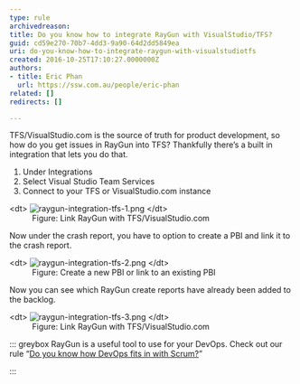 ```yaml
---
type: rule
archivedreason: 
title: Do you know how to integrate RayGun with VisualStudio/TFS?
guid: cd59e270-70b7-4dd3-9a90-64d2dd5849ea
uri: do-you-know-how-to-integrate-raygun-with-visualstudiotfs
created: 2016-10-25T17:10:27.0000000Z
authors:
- title: Eric Phan
  url: https://ssw.com.au/people/eric-phan
related: []
redirects: []

---
```


TFS/VisualStudio.com is the source of truth for product development, so how do you get issues in RayGun into TFS? Thankfully there’s a built in integration that lets you do that. 

<!--endintro-->

1. Under Integrations
2. Select Visual Studio Team Services
3. Connect to your TFS or VisualStudio.com instance

<dl class="image">&lt;dt&gt;
      <img src="raygun-integration-tfs-1.png" alt="raygun-integration-tfs-1.png">
   &lt;/dt&gt;<dd>Figure: Link RayGun with TFS/VisualStudio.com</dd></dl>
Now under the crash report, you have to option to create a PBI and link it to the crash report.
<dl class="image">&lt;dt&gt;
      <img src="raygun-integration-tfs-2.png" alt="raygun-integration-tfs-2.png">
   &lt;/dt&gt;<dd>Figure: Create a new PBI or link to an existing PBI</dd></dl>
Now you can see which RayGun create reports have already been added to the backlog.
<dl class="image">&lt;dt&gt;
      <img src="raygun-integration-tfs-3.png" alt="raygun-integration-tfs-3.png">
   &lt;/dt&gt;<dd>Figure: Link RayGun with TFS/VisualStudio.com<br></dd></dl>

::: greybox
  RayGun is a useful tool to use for your DevOps. Check out our rule “[Do you know how DevOps fits in with Scrum?](/_layouts/15/FIXUPREDIRECT.ASPX?WebId=3dfc0e07-e23a-4cbb-aac2-e778b71166a2&TermSetId=07da3ddf-0924-4cd2-a6d4-a4809ae20160&TermId=16b925f9-05fd-4758-a370-14e16e281f84)”

:::
